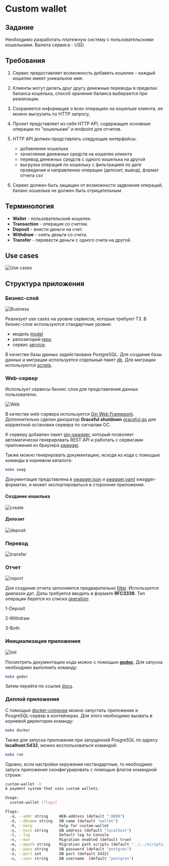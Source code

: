 # Custom wallet

## Задание

Необходимо разработать платежную систему с пользовательскими кошельками.
Валюта сервиса - USD.

## Требования

1. Сервис предоставляет возможность добавить кошелек - каждый кошелек имеет
уникальное имя.

2. Клиенты могут делать друг другу денежные переводы в пределах баланса
кошелька, способ хранения баланса выбирается при реализации.

3. Сохраняется информация о всех операциях на кошельке клиента, ее можно
выгрузить по HTTP запросу,

4. Проект представляет из себя HTTP API, содержащее основные операции по
"кошелькам" и endpoint для отчетов.

5. HTTP API должен представлять следующие интерфейсы:
    - добавление кошелька
    - зачисление денежных средств на кошелек клиента
    - перевод денежных средств с одного кошелька на другой
    - выгрузка операций по кошельку с фильтрацией по дате проведения и
направлению операции (депозит, вывод), формат отчета csv

6. Сервис должен быть защищен от возможности задвоения операций, баланс
кошелька не должен быть отрицательным.

## Терминология

- __Wallet__ - пользовательский кошелек.
- __Transaction__ - операция со счетом.
- __Deposit__ - внести деньги на счет.
- __Withdraw__ - снять деньги со счета.
- __Transfer__ - перевести деньги с одного счета на другой.

## Use cases

![Use cases](./docs/use_cases.png)

## Структура приложения

### Бизнес-слой

![Business](./docs/business.png)

Реализует use cases на уровне сервисов, которые требуют ТЗ. В бизнес-слое используются стандартные уровни:

- модель [model](./pkg/model)
- репозиторий [repo](./pkg/repo)
- сервис [service](./pkg/service).

В качестве базы данных задействована PostgreSQL. Для создания базы данных и миграции используется отдельный пакет [db](./pkg/db). Для миграции используются [scripts](./scripts).

### Web-сервер

Использует сервисы бизнес слоя для представления данных пользователю.

![Web](./docs/web.png)

В качестве web-сервера используется [Gin Web Framework](https://github.com/gin-gonic/gin).
Дополнительно сделан декоратор __Graceful shutdown__ [graceful.go](./pkg/api/graceful.go) для корректной остановки сервера по сигналам ОС.

К серверу добавлен пакет [gin-swagger](https://github.com/swaggo/gin-swagger), который позволяет автоматически генерировать REST API и работать с сервисами приложения из браузера [swagger](http://localhost:8080/swagger/index.html).

Также можно генерировать документацию, исходя из кода с помощью команды в корневом каталоге:

```sh
make swag
```

Документация представлена в [swagger.json](./pkg/api/docs/swagger.json) и [swagger.yaml](./pkg/api/docs/swagger.yaml) swagger-форматах, и может экспортироваться в сторонние приложения.

#### Создание кошелька

![create](./docs/create.png)

#### Депозит

![deposit](./docs/deposit.png)

### Перевод

![transfer](./docs/transfer.png)

### Отчет

![report](./docs/report.png)

Для создания отчета заполняется предварительно [filter](./pkg/model/filter.go).
Используется диапазон дат. Даты требуется вводить в формате __RFC3339__.
Тип операции берется из списка [operation](./pkg/model/operation.go):

1-Deposit

2-Withdraw

3-Both

### Инициализация приложения

![Init](./docs/init.png)

Посмотреть документацию кода можно с помощью [__godoc__](https://godoc.org/golang.org/x/tools/cmd/godoc).
Для запуска необходимо выполнить команду:

```sh
make godoc
```

Затем перейти по ссылке [docs](http://localhost:6060/src/custom-wallet/).

### Деплой приложения

С помощью [docker-compose](docker-compose.yml) можно запустить приложение и PosgreSQL-сервер в контейнерах. Для этого необходимо вызвать в корневой директории команду:

```sh
make docker
```

Также для запуска приложения при запущенной PosgreSQL по адресу __localhost:5432__, можно воспользоваться командой:

```sh
make run
```

Однако, если настройки окружения нестандартные, то необходимо запуск приложения сконфигурировать с помощью флагов командной строки:

```sh
custom-wallet -h
A payment system that uses custom wallets.

Usage:
  custom-wallet [flags]

Flags:
  -a, --addr string     WEB-address (default ":8080")
  -d, --dbname string   DB name (default "wallet")
  -h, --help            help for custom-wallet
  -s, --host string     DB address (default "localhost")
  -l, --log             Default log to Console
  -n, --mon             Migration enabled (default true)
  -m, --mpath string    Migration path scripts (default "../../scripts/")
  -p, --pass string     DB password (default "postgres")
  -o, --port int        DB port (default 5432)
  -u, --user string     DB username  (default "postgres")

```
